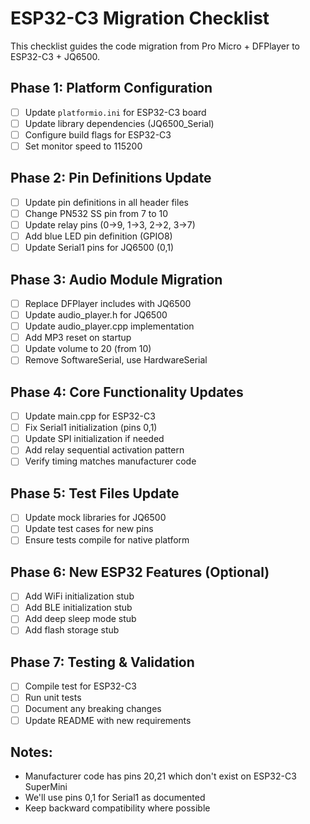 # ESP32-C3 Migration Checklist

This checklist guides the code migration from Pro Micro + DFPlayer to ESP32-C3 + JQ6500.

## Phase 1: Platform Configuration
- [ ] Update `platformio.ini` for ESP32-C3 board
- [ ] Update library dependencies (JQ6500_Serial)
- [ ] Configure build flags for ESP32-C3
- [ ] Set monitor speed to 115200

## Phase 2: Pin Definitions Update
- [ ] Update pin definitions in all header files
- [ ] Change PN532 SS pin from 7 to 10
- [ ] Update relay pins (0→9, 1→3, 2→2, 3→7)
- [ ] Add blue LED pin definition (GPIO8)
- [ ] Update Serial1 pins for JQ6500 (0,1)

## Phase 3: Audio Module Migration
- [ ] Replace DFPlayer includes with JQ6500
- [ ] Update audio_player.h for JQ6500
- [ ] Update audio_player.cpp implementation
- [ ] Add MP3 reset on startup
- [ ] Update volume to 20 (from 10)
- [ ] Remove SoftwareSerial, use HardwareSerial

## Phase 4: Core Functionality Updates
- [ ] Update main.cpp for ESP32-C3
- [ ] Fix Serial1 initialization (pins 0,1)
- [ ] Update SPI initialization if needed
- [ ] Add relay sequential activation pattern
- [ ] Verify timing matches manufacturer code

## Phase 5: Test Files Update
- [ ] Update mock libraries for JQ6500
- [ ] Update test cases for new pins
- [ ] Ensure tests compile for native platform

## Phase 6: New ESP32 Features (Optional)
- [ ] Add WiFi initialization stub
- [ ] Add BLE initialization stub
- [ ] Add deep sleep mode stub
- [ ] Add flash storage stub

## Phase 7: Testing & Validation
- [ ] Compile test for ESP32-C3
- [ ] Run unit tests
- [ ] Document any breaking changes
- [ ] Update README with new requirements

## Notes:
- Manufacturer code has pins 20,21 which don't exist on ESP32-C3 SuperMini
- We'll use pins 0,1 for Serial1 as documented
- Keep backward compatibility where possible